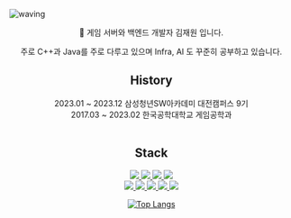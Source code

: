 ![waving](https://capsule-render.vercel.app/api?type=waving&height=200&text=Kanaloa&fontAlign=80&fontAlignY=40&color=gradient)

<div align="center">
	
👋 게임 서버와 백엔드 개발자 김재원 입니다.

주로 C++과 Java를 주로 다루고 있으며
Infra, AI 도 꾸준히 공부하고 있습니다.
<p>
	<h2>History</h2>
	2023.01 ~ 2023.12 삼성청년SW아카데미 대전캠퍼스 9기 <br>
	2017.03 ~ 2023.02 한국공학대학교 게임공학과 <br><br>
</p>
<p>
	<h2>Stack</h2>
	<a href="https://en.cppreference.com/w/" target="_blank">
		<img src="https://img.shields.io/badge/C++-00599C?style={flat}&logo=C%2B%2B&logoColor=white"/>
	</a>
	<a href="https://www.python.org/" target="_blank">
	  <img src="https://img.shields.io/badge/SpringBoot-6DB33F?style={flat}&logo=springboot&logoColor=white"/> 
	</a>
	<a href="https://www.python.org/" target="_blank">
	  <img src="https://img.shields.io/badge/.NET-512BD4?style={flat}&logo=dotnet&logoColor=white"/> 
	</a>
	<a href="https://www.python.org/" target="_blank">
	  <img src="https://img.shields.io/badge/Python-3776AB?style={flat}&logo=python&logoColor=white"/> 
	</a>
	</br>
	<a href="https://en.cppreference.com/w/" target="_blank">
		<img src="https://img.shields.io/badge/Unity-000000?style={flat}&logo=Unity&logoColor=white"/>
	</a>
	<a href="https://en.cppreference.com/w/" target="_blank">
		<img src="https://img.shields.io/badge/AWS-232F3E?style={flat}&logo=amazonaws&logoColor=white"/>
	</a>
 	<a href="https://en.cppreference.com/w/" target="_blank">
		<img src="https://img.shields.io/badge/OpenAI-412991?style={flat}&logo=openai&logoColor=white"/>
	</a>
 	<a href="https://en.cppreference.com/w/" target="_blank">
		<img src="https://img.shields.io/badge/Docker-2496ED?style={flat}&logo=docker&logoColor=white"/>
	</a>
 	<a href="https://en.cppreference.com/w/" target="_blank">
		<img src="https://img.shields.io/badge/MySQL-4479A1?style={flat}&logo=mysql&logoColor=white"/>
	</a>
</p>


[![Top Langs](https://github-readme-stats.vercel.app/api/top-langs/?username=Kanaloa21&layout=compact)](https://github.com/anuraghazra/github-readme-stats)


</div>
